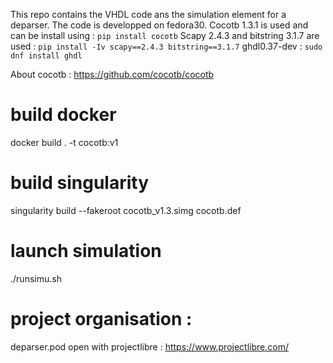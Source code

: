 This repo contains the VHDL code ans the simulation element for a deparser.
The code is developped on fedora30.
Cocotb 1.3.1 is used and can be install using : `pip install cocotb`
Scapy 2.4.3 and bitstring 3.1.7 are used : `pip install -Iv scapy==2.4.3 bitstring==3.1.7`
ghdl0.37-dev : `sudo dnf install ghdl`

About cocotb :
https://github.com/cocotb/cocotb

# build docker
docker build . -t cocotb:v1

# build singularity
singularity build --fakeroot cocotb_v1.3.simg cocotb.def

# launch simulation
./runsimu.sh

# project organisation :
deparser.pod
open with projectlibre : https://www.projectlibre.com/
